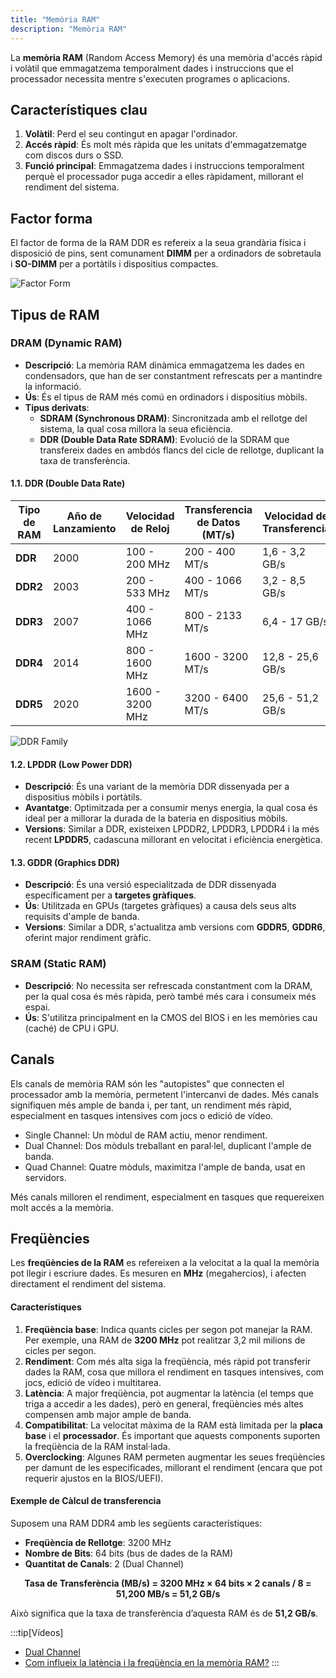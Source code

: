 ```yaml
---
title: "Memòria RAM"
description: "Memòria RAM"
---
```


La **memòria RAM** (Random Access Memory) és una memòria d'accés ràpid i volàtil que emmagatzema temporalment dades i instruccions que el processador necessita mentre s'executen programes o aplicacions.

## Característiques clau
1. **Volàtil**: Perd el seu contingut en apagar l'ordinador.
2. **Accés ràpid**: És molt més ràpida que les unitats d'emmagatzematge com discos durs o SSD.
3. **Funció principal**: Emmagatzema dades i instruccions temporalment perquè el processador puga accedir a elles ràpidament, millorant el rendiment del sistema.

## Factor forma

El factor de forma de la RAM DDR es refereix a la seua grandària física i disposició de pins, sent comunament **DIMM** per a ordinadors de sobretaula i **SO-DIMM** per a portàtils i dispositius compactes.

![Factor Form](https://hardzone.es/app/uploads-hardzone.es/2022/11/formato-memoria-ram-dimm-sodimm.jpg)

## **Tipus de RAM**

### **DRAM (Dynamic RAM)**
   - **Descripció**: La memòria RAM dinàmica emmagatzema les dades en condensadors, que han de ser constantment refrescats per a mantindre la informació.
   - **Ús**: És el tipus de RAM més comú en ordinadors i dispositius mòbils.
   - **Tipus derivats**:
     - **SDRAM (Synchronous DRAM)**: Sincronitzada amb el rellotge del sistema, la qual cosa millora la seua eficiència.
     - **DDR (Double Data Rate SDRAM)**: Evolució de la SDRAM que transfereix dades en ambdós flancs del cicle de rellotge, duplicant la taxa de transferència.

#### 1.1. DDR (Double Data Rate)

| Tipo de RAM  | Año de Lanzamiento | Velocidad de Reloj | Transferencia de Datos (MT/s) | Velocidad de Transferencia | Voltaje  | Pines |
|--------------|-------------------|-------------------|------------------------------|---------------------------|----------|-------|
| **DDR**      | 2000              | 100 - 200 MHz     | 200 - 400 MT/s               | 1,6 - 3,2 GB/s            | 2,5V     | 184   |
| **DDR2**     | 2003              | 200 - 533 MHz     | 400 - 1066 MT/s              | 3,2 - 8,5 GB/s            | 1,8V     | 240   |
| **DDR3**     | 2007              | 400 - 1066 MHz    | 800 - 2133 MT/s              | 6,4 - 17 GB/s             | 1,5V     | 240   |
| **DDR4**     | 2014              | 800 - 1600 MHz    | 1600 - 3200 MT/s             | 12,8 - 25,6 GB/s          | 1,2V     | 288   |
| **DDR5**     | 2020              | 1600 - 3200 MHz   | 3200 - 6400 MT/s             | 25,6 - 51,2 GB/s          | 1,1V     | 288   |

![DDR Family](https://hardzone.es/app/uploads-hardzone.es/2019/12/ddr3-ddr4-ddr5-esquema.jpg)

#### 1.2. LPDDR (Low Power DDR)
   - **Descripció**: És una variant de la memòria DDR dissenyada per a dispositius mòbils i portàtils.
   - **Avantatge**: Optimitzada per a consumir menys energia, la qual cosa és ideal per a millorar la durada de la bateria en dispositius mòbils.
   - **Versions**: Similar a DDR, existeixen LPDDR2, LPDDR3, LPDDR4 i la més recent **LPDDR5**, cadascuna millorant en velocitat i eficiència energètica.

#### 1.3. GDDR (Graphics DDR)
   - **Descripció**: És una versió especialitzada de DDR dissenyada específicament per a **targetes gràfiques**.
   - **Ús**: Utilitzada en GPUs (targetes gràfiques) a causa dels seus alts requisits d'ample de banda.
   - **Versions**: Similar a DDR, s'actualitza amb versions com **GDDR5**, **GDDR6**, oferint major rendiment gràfic.

### **SRAM (Static RAM)**
   - **Descripció**: No necessita ser refrescada constantment com la DRAM, per la qual cosa és més ràpida, però també més cara i consumeix més espai.
   - **Ús**: S'utilitza principalment en la CMOS del BIOS i en les memòries cau (caché) de CPU i GPU.

## Canals

Els canals de memòria RAM són les "autopistes" que connecten el processador amb la memòria, permetent l'intercanvi de dades. Més canals signifiquen més ample de banda i, per tant, un rendiment més ràpid, especialment en tasques intensives com jocs o edició de vídeo.

- Single Channel: Un mòdul de RAM actiu, menor rendiment.
- Dual Channel: Dos mòduls treballant en paral·lel, duplicant l'ample de banda.
- Quad Channel: Quatre mòduls, maximitza l'ample de banda, usat en servidors.

Més canals milloren el rendiment, especialment en tasques que requereixen molt accés a la memòria.

## Freqüències

Les **freqüències de la RAM** es refereixen a la velocitat a la qual la memòria pot llegir i escriure dades. Es mesuren en **MHz** (megahercios), i afecten directament el rendiment del sistema.

#### Característiques
1. **Freqüència base**: Indica quants cicles per segon pot manejar la RAM. Per exemple, una RAM de **3200 MHz** pot realitzar 3,2 mil milions de cicles per segon.
2. **Rendiment**: Com més alta siga la freqüència, més ràpid pot transferir dades la RAM, cosa que millora el rendiment en tasques intensives, com jocs, edició de vídeo i multitarea.
3. **Latència**: A major freqüència, pot augmentar la latència (el temps que triga a accedir a les dades), però en general, freqüències més altes compensen amb major ample de banda.
4. **Compatibilitat**: La velocitat màxima de la RAM està limitada per la **placa base** i el **processador**. És important que aquests components suporten la freqüència de la RAM instal·lada.
5. **Overclocking**: Algunes RAM permeten augmentar les seues freqüències per damunt de les especificades, millorant el rendiment (encara que pot requerir ajustos en la BIOS/UEFI).

#### **Exemple de Càlcul de transferencia**
Suposem una RAM DDR4 amb les següents característiques:

- **Freqüència de Rellotge**: 3200 MHz  
- **Nombre de Bits**: 64 bits (bus de dades de la RAM)  
- **Quantitat de Canals**: 2 (Dual Channel)  


<div style="text-align: center; font-weight: bold;">
Tasa de Transferència (MB/s) = 3200 MHz × 64 bits × 2 canals / 8 = 51,200 MB/s = 51,2 GB/s
</div>

Això significa que la taxa de transferència d’aquesta RAM és de **51,2 GB/s**.


:::tip[Vídeos]
- [Dual Channel](https://www.youtube.com/watch?v=BIZccTdh7jg)
- [Com influeix la latència i la freqüència en la memòria RAM?](https://www.youtube.com/watch?v=cKdAqnQL7mY)
:::
